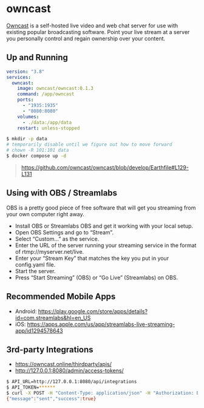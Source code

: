 owncast
=======

[Owncast][1] is a self-hosted live video and web chat server for use with
existing popular broadcasting software. Point your live stream at a server you
personally control and regain ownership over your content.

## Up and Running

```yaml
version: "3.8"
services:
  owncast:
    image: owncast/owncast:0.1.3
    command: /app/owncast
    ports:
      - "1935:1935"
      - "8080:8080"
    volumes:
      - ./data:/app/data
    restart: unless-stopped
```

```bash
$ mkdir -p data
# temporarily disable until we figure out how to move forward
# chown -R 101:101 data
$ docker compose up -d
```

> https://github.com/owncast/owncast/blob/develop/Earthfile#L129-L131

## Using with OBS / Streamlabs

OBS is a pretty good piece of free software that will get you streaming from your own computer right away.

- Install OBS or Streamlabs OBS and get it working with your local setup.
- Open OBS Settings and go to “Stream”.
- Select “Custom…” as the service.
- Enter the URL of the server running your streaming service in the format of rtmp://myserver.net/live.
- Enter your “Stream Key” that matches the key you put in your config.yaml file.
- Start the server.
- Press “Start Streaming” (OBS) or “Go Live” (Streamlabs) on OBS.

## Recommended Mobile Apps

- Android: https://play.google.com/store/apps/details?id=com.streamlabs&hl=en_US
- iOS: https://apps.apple.com/us/app/streamlabs-live-streaming-app/id1294578643

## 3rd-party Integrations

- https://owncast.online/thirdparty/apis/
- http://127.0.0.1:8080/admin/access-tokens/

```bash
$ API_URL=http://127.0.0.1:8080/api/integrations
$ API_TOKEN=******
$ curl -X POST -H "Content-Type: application/json" -H "Authorization: Bearer $API_TOKEN" -d '{"body": "I am a system message!"}' $API_URL/chat/system
{"message":"sent","success":true}
```

[1]: https://owncast.online/
